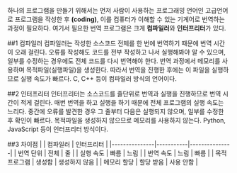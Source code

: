 하나의 프로그램을 만들기 위해서는 먼저 사람이 사용하는 프로그래밍 언어인 고급언어로 프로그램을 작성한 후
__(coding)__, 이를 컴퓨터가 이해할 수 있는 기계어로 번역하는 과정이 필요하다. 
여기서 필요한 번역 프로그램은 크게 **컴파일러**와 **인터프리터**가 있다.




##1 컴파일러
컴파일러는 작성한 소스코드 전체를 한 번에 번역하기 때문에 번역 시간이 오래 걸린다.
오류를 작성해도 코드를 전부 작성하고 나서 실행해봐야 알 수 있으며, 일부를 수정하는 경우에도 전체 코드를 다시 번역해야 한다.
번역 과정에서 메모리를 사용하며 목적파일(실행파일)을 생성한다.
따라서 번역을 진행한 후에는 이 파일을 실행하므로 실행 속도가 빠르다.
C, C++ 등이 컴파일러 방식의 언어이다.




##2 인터프리터
인터프리터는 소스코드를 줄단위로 번역과 실행을 진행하므로 번역 시간이 적게 걸린다.
매번 번역을 하고 실행을 하기 때문에 전체 프로그램의 실행 속도는 느리다.
중간에 오류를 발견한 경우 그 줄부터 다음은 실행되지 않으며, 일부를 수정한 후 확인이 빠르다.
목적파일을 생성하지 않으므로 메모리를 사용하지 않는다.
Python, JavaScript 등이 인터프리터 방식이다.




##3 차이점
|               | 컴파일러  | 인터프리터    |
|---------------|-----------|---------------|
| 번역 단위     | 전체      | 줄            |
| 실행 속도     | 빠름      | 느림          |
| 번역 속도     | 느림      | 빠름          |
| 목적 프로그램 | 생성함    | 생성하지 않음 |
| 메모리 할당   | 할당 받음 | 사용 안함     |
